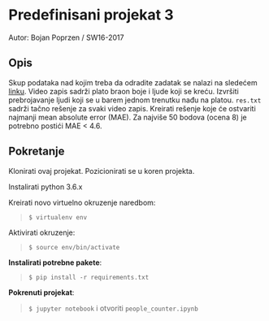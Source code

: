 # Predefinisani projekat 3
Autor: Bojan Poprzen / SW16-2017

## Opis
Skup podataka nad kojim treba da odradite zadatak se nalazi na sledećem [linku](https://drive.google.com/drive/folders/1nQ5P2YorlLZ8wD1BiuzosQET_1ElDOWd).
Video zapis sadrži plato braon boje i ljude koji se kreću.
Izvršiti prebrojavanje ljudi koji se u barem jednom trenutku nađu na platou.
`res.txt` sadrži tačno rešenje za svaki video zapis.
Kreirati rešenje koje će ostvariti najmanji mean absolute error (MAE).
Za najviše 50 bodova (ocena 8) je potrebno postići MAE < 4.6.

## Pokretanje
Klonirati ovaj projekat. Pozicionirati se u koren projekta.

Instalirati python 3.6.x

Kreirati novo virtuelno okruzenje naredbom:
> `$ virtualenv env`

Aktivirati okruzenje:
> `$ source env/bin/activate`

**Instalirati potrebne pakete**:
> `$ pip install -r requirements.txt`

**Pokrenuti projekat**:
> `$ jupyter notebook` i otvoriti `people_counter.ipynb`
